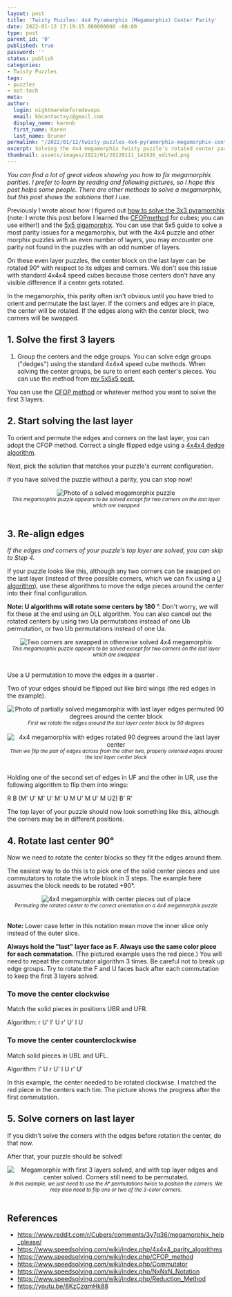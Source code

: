 ```yaml
---
layout: post
title: 'Twisty Puzzles: 4x4 Pyramorphix (Megamorphix) Center Parity'
date: 2022-01-12 17:19:15.000000000 -08:00
type: post
parent_id: '0'
published: true
password: ''
status: publish
categories:
- Twisty Puzzles
tags:
- puzzles
- not-tech
meta:
author:
  login: nightmarebeforedevops
  email: kbcontactxyz@gmail.com
  display_name: karenb
  first_name: Karen
  last_name: Bruner
permalink: "/2022/01/12/twisty-puzzles-4x4-pyramorphix-megamorphix-center-parity/"
excerpt: Solving the 4x4 megamorphix twisty puzzle's rotated center parity
thumbnail: assets/images/2022/01/20220111_141936_edited.png
---
```


_You can find a lot of great videos showing you how to fix megamorphix parities. I prefer to learn by reading and following pictures, so I hope this post helps some people. There are other methods to solve a megamorphix, but this post shows the solutions that I use._


Previously I wrote about how I figured out [how to solve the 3x3 pyramorphix](https://productionwithscissors.run/2021/05/06/twisty-puzzles-3x3-pyramorphix-solution/) (note: I wrote this post before I learned the [CFOP](https://www.speedsolving.com/wiki/index.php/CFOP_method)[method](https://www.speedsolving.com/wiki/index.php/CFOP_method) for cubes; you can use either!) and the [5x5 gigamorphix](https://productionwithscissors.run/2021/06/10/twisty-puzzles-5x5-pyramorphix-gigamorphix-solution/). You can use that 5x5 guide to solve a most parity issues for a megamorphix, but with the 4x4 puzzle and other morphix puzzles with an even number of layers, you may encounter one parity not found in the puzzles with an odd number of layers.


On these even layer puzzles, the center block on the last layer can be rotated 90° with respect to its edges and corners. We don't see this issue with standard 4x4x4 speed cubes because those centers don't have any visible difference if a center gets rotated.


In the megamorphix, this parity often isn't obvious until you have tried to orient and permutate the last layer. If the corners and edges are in place, the center will be rotated. If the edges along with the center block, two corners will be swapped.


## 1. Solve the first 3 layers


1. Group the centers and the edge groups. You can solve edge groups ("dedges") using the standard 4x4x4 speed cube methods. When solving the center groups, be sure to orient each center's pieces. You can use the method from [my 5x5x5 post.](https://productionwithscissors.run/2021/06/10/twisty-puzzles-5x5-pyramorphix-gigamorphix-solution/)


You can use the [CFOP method](https://www.speedsolving.com/wiki/index.php/CFOP_method) or whatever method you want to solve the first 3 layers.


## 2. Start solving the last layer


To orient and permute the edges and corners on the last layer, you can adopt the CFOP method. Correct a single flipped edge using a [4x4x4 dedge algorithm](https://www.speedsolving.com/wiki/index.php/4x4x4_parity_algorithms#One_dedge_flip).


Next, pick the solution that matches your puzzle's current configuration.



If you have solved the puzzle without a parity, you can stop now!



<div align="center">
<img
src="/assets/images/2022/01/20220111_143344_edited.png"
alt="Photo of a solved megamorphix puzzle">
<br>
<i><small>
This megamorphix puzzle appears to be solved except for two corners on the last layer which are swapped
</small></i>
</div>
<br>



## 3. Re-align edges



_If the edges and corners of your puzzle's top layer are solved, you can skip to Step 4._


If your puzzle looks like this, although any two corners can be swapped on the last layer (instead of three possible corners, which we can fix using a [U algorithm](https://www.speedsolving.com/wiki/index.php/PLL#U_Permutation_:_a)), use these algorithms to move the edge pieces around the center into their final configuration.


**Note: U algorithms will rotate some centers by 180** °. Don't worry, we will fix these at the end using an OLL algorithm. You can also cancel out the rotated centers by using two Ua permutations instead of one Ub permutation, or two Ub permutations instead of one Ua.



<div align="center">
<img
src="/assets/images/2022/01/20220111_141531_edited.png"
alt="Two corners are swapped in otherwise solved 4x4 megamorphix">
<br>
<i><small>
This megamorphix puzzle appears to be solved except for two corners on the last layer which are swapped
</small></i>
</div>
<br>



Use a U permutation to move the edges in a quarter .


Two of your edges should be flipped out like bird wings (the red edges in the example).



<div align="center">
<img
src="/assets/images/2022/01/20220111_141936_edited.png"
alt="Photo of partially solved megamorphix with last layer edges permuted 90 degrees around the center block">
<br>
<i><small>
First we rotate the edges around the last layer center block by 90 degrees
</small></i>
</div>
<br>





<div align="center">
<img
src="/assets/images/2022/01/20220111_142122_edited.png"
alt="4x4 megamorphix with edges rotated 90 degrees around the last layer center">
<br>
<i><small>
Then we flip the pair of edges across from the other two, properly oriented edges around the last layer center block
</small></i>
</div>
<br>





Holding one of the second set of edges in UF and the other in UR, use the following algorithm to flip them into wings:


R B (M' U' M' U' M' U M U' M U' M U2) B' R'


The top layer of your puzzle should now look something like this, although the corners may be in different positions.



## 4. Rotate last center 90°



Now we need to rotate the center blocks so they fit the edges around them.


The easiest way to do this is to pick one of the solid center pieces and use commutators to rotate the whole block in 3 steps. The example here assumes the block needs to be rotated +90°.



<div align="center">
<img
src="/assets/images/2022/01/20220111_142834_edited.png"
alt="4x4 megamorphix with center pieces out of place">
<br>
<i><small>
Permuting the rotated center to the correct orientation on a 4x4 megamorphix puzzle
</small></i>
</div>
<br>





**Note:** Lower case letter in this notation mean move the inner slice only instead of the outer slice.


**Always hold the "last" layer face as F. Always use the same color piece for each commatation.** (The pictured example uses the red piece.) You will need to repeat the commutator algorithm 3 times. Be careful not to break up edge groups. Try to rotate the F and U faces back after each commutation to keep the first 3 layers solved.


### To move the center clockwise


Match the solid pieces in positions UBR and UFR.


Algorithm: r U' l' U r' U' l U


### To move the center counterclockwise


Match solid pieces in UBL and UFL.


Algorithm: l' U r U' l U r' U'


In this example, the center needed to be rotated clockwise. I matched the red piece in the centers each tim. The picture shows the progress after the first commutation.


## 5. Solve corners on last layer



If you didn't solve the corners with the edges before rotation the center, do that now.


After that, your puzzle should be solved!



<div align="center">
<img
src="/assets/images/2022/01/20220111_143141_edited.png"
alt="Megamorphix with first 3 layers solved, and with top layer edges and center solved. Corners still need to be permutated.">
<br>
<i><small>
In this example, we just need to use the A* permutations twice to position the corners. We may also need to flip one or two of the 3-color corners.
</small></i>
</div>
<br>





## References


* <https://www.reddit.com/r/Cubers/comments/3y7q36/megamorphix_help_please/>
* <https://www.speedsolving.com/wiki/index.php/4x4x4_parity_algorithms>
* <https://www.speedsolving.com/wiki/index.php/CFOP_method>
* <https://www.speedsolving.com/wiki/index.php/Commutator>
* <https://www.speedsolving.com/wiki/index.php/NxNxN_Notation>
* <https://www.speedsolving.com/wiki/index.php/Reduction_Method>
* <https://youtu.be/8KzCzqmHk88>


